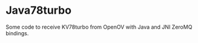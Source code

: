 Java78turbo
===========

Some code to receive KV78turbo from OpenOV with Java and JNI ZeroMQ bindings.